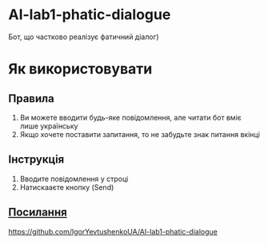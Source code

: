 # AI-lab1-phatic-dialogue
Бот, що частково реалізує фатичний діалог)

# Як використовувати
## Правила
1. Ви можете вводити будь-яке повідомлення, але читати бот вміє лише українську
2. Якщо хочете поставити запитання, то не забудьте знак питання вкінці
## Інструкція 
1. Вводите повідомлення у строці
2. Натискааєте кнопку (Send)


## [Посилання](https://github.com/IgorYevtushenkoUA/AI-lab1-phatic-dialogue)
https://github.com/IgorYevtushenkoUA/AI-lab1-phatic-dialogue
